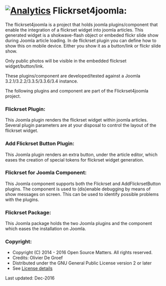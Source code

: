 [![Analytics](https://github.com/ogroef/flickrset4joomla/blob/master/flickrset4joomla/media/flickrset4joomla.gif)](https://github.com/ogroef/flickrset4joomla)
Flickrset4joomla:
=================

The flickrset4joomla is a project that holds joomla plugins/component that enable the integration of a flickrset widget into joomla articles. This generated widget is a shokwave-flash object or embeded flickr slide show during Joomla article loading. In de flickrset plugin you can define how to show this on mobile device.  Either you show it as a button/link or flickr slide show.

Only public photos will be visible in the embedded flickrset widget/button/link.

These plugins/component are developed/tested against a Joomla 3.2.1/3.2.2/3.3.5/3.3.6/3.4 instance.

The following plugins and component are part of the Flickrset4joomla project.

### Flickrset Plugin: ###

This Joomla plugin renders the flickrset widget within joomla articles.  Several plugin parameters are at your disposal to control the layout of the flickrset widget.


### Add Flickrset Button Plugin: ###

This Joomla plugin renders an extra button, under the article editor, which eases the creation of special tokens for flickrset widget generation.

### Flickrset for Joomla Component: ###

This Joomla component supports both the Flickrset and AddFlickrsetButton plugins. The component is used to (dis)enable debugging by means of show messages on screen.  This can be used to identify possible problems with the plugins.


### Flickrset Package: ###

This Joomla package holds the two Joomla plugins and the component which eases the installation on Joomla.

### Copyright: ###
* Copyright (C) 2014 - 2016 Open Source Matters. All rights reserved.
* Credits: Olivier De Groef
* Distributed under the GNU General Public License version 2 or later
* See [License details](http://docs.joomla.org/Joomla_Licenses)


Last updated: Dec-2016

